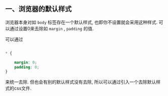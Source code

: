 <!--
 * @Descripttion : 
 * @Author       : Seulf
 * @Date         : 2021-02-05 20:27:37
 * @LastEditors  : Seulf
 * @LastEditTime : 2021-02-28 13:57:39
-->

## 一、浏览器的默认样式

浏览器本身对如 `body` 标签存在一个默认样式, 也即你不设置就会采用这种样式. 可以通过设置0来去除如 `margin` , `padding` 的值.

可以通过

``` css

* {

    margin: 0;
    padding: 0;
}
```

来统一去除. 但也会有别的默认样式没有去除, 所以可以通过引入一个去除默认样式的css文件.
